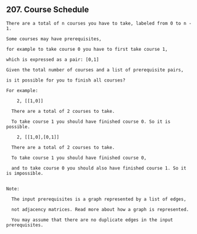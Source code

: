 ## 207\. Course Schedule

    There are a total of n courses you have to take, labeled from 0 to n - 1.
    
    Some courses may have prerequisites, 
    
    for example to take course 0 you have to first take course 1, 
    
    which is expressed as a pair: [0,1]
    
    Given the total number of courses and a list of prerequisite pairs, 
    
    is it possible for you to finish all courses?
    
    For example:
    
        2, [[1,0]]
    
      There are a total of 2 courses to take. 
      
      To take course 1 you should have finished course 0. So it is possible.
    
        2, [[1,0],[0,1]]
    
      There are a total of 2 courses to take. 
      
      To take course 1 you should have finished course 0, 
      
      and to take course 0 you should also have finished course 1. So it is impossible.
    
    
    Note:
      
      The input prerequisites is a graph represented by a list of edges, 
      
      not adjacency matrices. Read more about how a graph is represented.
      
      You may assume that there are no duplicate edges in the input prerequisites.